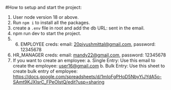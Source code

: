 #How to setup and start the project:

1. User node version 18 or above.
2. Run ```npm i``` to install all the packages.
3. create a ```.env``` file in root and add the db URL: sent in the email.
4. npm run dev to start the project.
5. 6. EMPLOYEE creds: email: 20piyushmittal@gmail.com, password: 12345678
6. HR_MANAGER creds: email: mandy22@gmail.com, password: 12345678
7. If you want to create an employee:
    a. Single Entry: Use this email to create the employee: user16@gmail.com
    b. Bulk Entry: Use this sheet to create bulk entry of employee: https://docs.google.com/spreadsheets/d/1mIoFgPHoD5NbyYiJYdA5o-SAmt9KJXIsrC_FPeOIstQ/edit?usp=sharing
